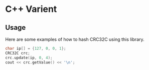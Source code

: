 C++ Varient
========

Usage
-----
Here are some examples of how to hash CRC32C using this library.

```C++
char ip[] = {127, 0, 0, 1};
CRC32C crc;
crc.update(ip, 0, 4);
cout << crc.getValue() << '\n';
```

